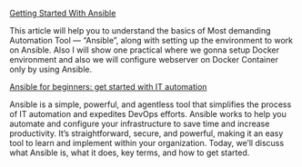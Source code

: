 [Getting Started With Ansible](https://medium.com/swlh/getting-started-with-ansible-ee31be8c6a75)

This article will help you to understand the basics of Most demanding Automation Tool — “Ansible”, along with setting up the environment to work on Ansible. Also I will show one practical where we gonna setup Docker environment and also we will configure webserver on Docker Container only by using Ansible.

[Ansible for beginners: get started with IT automation](https://blog.devgenius.io/ansible-for-beginners-get-started-with-it-automation-670f0d852268)

Ansible is a simple, powerful, and agentless tool that simplifies the process of IT automation and expedites DevOps efforts. Ansible works to help you automate and configure your infrastructure to save time and increase productivity. It’s straightforward, secure, and powerful, making it an easy tool to learn and implement within your organization. Today, we’ll discuss what Ansible is, what it does, key terms, and how to get started.